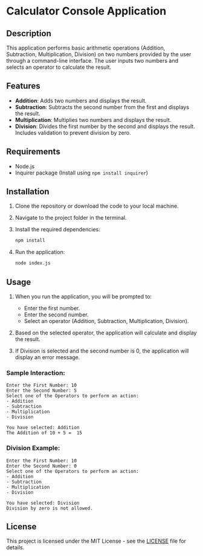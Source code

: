 
# Calculator Console Application

## Description

This application performs basic arithmetic operations (Addition, Subtraction, Multiplication, Division) on two numbers provided by the user through a command-line interface. The user inputs two numbers and selects an operator to calculate the result.

## Features

- **Addition**: Adds two numbers and displays the result.
- **Subtraction**: Subtracts the second number from the first and displays the result.
- **Multiplication**: Multiplies two numbers and displays the result.
- **Division**: Divides the first number by the second and displays the result. Includes validation to prevent division by zero.

## Requirements

- Node.js
- Inquirer package (Install using `npm install inquirer`)

## Installation

1. Clone the repository or download the code to your local machine.
2. Navigate to the project folder in the terminal.
3. Install the required dependencies:

   ```bash
   npm install
   ```

4. Run the application:

   ```bash
   node index.js
   ```

## Usage

1. When you run the application, you will be prompted to:
   - Enter the first number.
   - Enter the second number.
   - Select an operator (Addition, Subtraction, Multiplication, Division).

2. Based on the selected operator, the application will calculate and display the result.

3. If Division is selected and the second number is 0, the application will display an error message.

### Sample Interaction:

```text
Enter the First Number: 10
Enter the Second Number: 5
Select one of the Operators to perform an action:
- Addition
- Subtraction
- Multiplication
- Division

You have selected: Addition
The Addition of 10 + 5 =  15
```

### Division Example:

```text
Enter the First Number: 10
Enter the Second Number: 0
Select one of the Operators to perform an action:
- Addition
- Subtraction
- Multiplication
- Division

You have selected: Division
Division by zero is not allowed.
```

## License

This project is licensed under the MIT License - see the [LICENSE](LICENSE) file for details.

